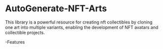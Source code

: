 # AutoGenerate-NFT-Arts
This library is a powerful resource for creating nft collectibles by cloning one art into multiple variants, enabling the development of NFT avatars and collectible projects.

-Features
